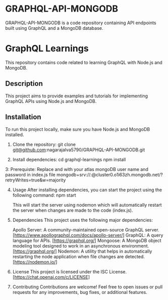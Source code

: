 # GRAPHQL-API-MONGODB
GRAPHQL-API-MONGODB is a code repository containing API endpoints built using GraphQL and a MongoDB database.

# GraphQL Learnings

This repository contains code related to learning GraphQL with Node.js and MongoDB.

## Description

This project aims to provide examples and tutorials for implementing GraphQL APIs using Node.js and MongoDB.

## Installation

To run this project locally, make sure you have Node.js and MongoDB installed.

1. Clone the repository:
   git clone git@github.com:nagarajalva5790/GRAPHQL-API-MONGODB.git


2. Install dependencies:
    cd graphql-learnings
    npm install

3: Prerequiste:
    Replace <username> and <passowrd> with your atlas mongoDB user name and password in index.js file
    mongodb+srv://<username>:<passowrd>@cluster0.o1i63zh.mongodb.net/?retryWrites=true&w=majority

4. Usage
    After installing dependencies, you can start the project using the following command:
    npm start

    This will start the server using nodemon which will automatically restart the server when changes are made to the code (index.js).

5. Dependencies
This project uses the following major dependencies:

    Apollo Server: A community-maintained open-source GraphQL server. [https://www.apollographql.com/docs/apollo-server/]
    GraphQL: A query language for APIs. [https://graphql.org/]
    Mongoose: A MongoDB object modeling tool designed to work in an asynchronous environment. [https://graphql.org/]
    Nodemon: A utility that helps in automatically restarting the node application when file changes are detected. [https://nodemon.io/]

6. License
    This project is licensed under the ISC License. [https://chat.openai.com/c/LICENSE]

7. Contributing
    Contributions are welcome! Feel free to open issues or pull requests for any improvements, bug fixes, or additional features.

